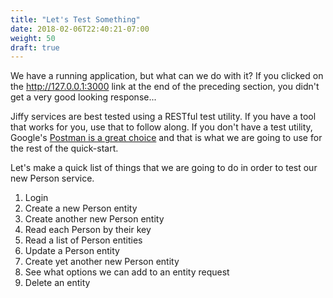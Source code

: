```yaml
---
title: "Let's Test Something"
date: 2018-02-06T22:40:21-07:00
weight: 50
draft: true
---
```


We have a running application, but what can we do with it?  If you clicked on the http://127.0.0.1:3000 link at the end of the preceding section, you didn't get a very good looking response...

Jiffy services are best tested using a RESTful test utility.  If you have a tool that works for you, use that to follow along.  If you don't have a test utility, Google's [Postman is a great choice](https://www.getpostman.com/) and that is what we are going to use for the rest of the quick-start.

Let's make a quick list of things that we are going to do in order to test our new Person service.

1. Login
1. Create a new Person entity
1. Create another new Person entity
1. Read each Person by their key
1. Read a list of Person entities
1. Update a Person entity
1. Create yet another new Person entity
1. See what options we can add to an entity request
1. Delete an entity
